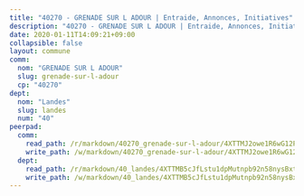 ```yaml
---
title: "40270 - GRENADE SUR L ADOUR | Entraide, Annonces, Initiatives"
description: "40270 - GRENADE SUR L ADOUR | Entraide, Annonces, Initiatives"
date: 2020-01-11T14:09:21+09:00
collapsible: false
layout: commune
comm:
  nom: "GRENADE SUR L ADOUR"
  slug: grenade-sur-l-adour
  cp: "40270"
dept:
  nom: "Landes"
  slug: landes
  num: "40"
peerpad:
  comm:
    read_path: /r/markdown/40270_grenade-sur-l-adour/4XTTMJ2owe1R6wG12P2cmyvynucMh7CsMWjT9jzoS6x7rXFRE
    write_path: /w/markdown/40270_grenade-sur-l-adour/4XTTMJ2owe1R6wG12P2cmyvynucMh7CsMWjT9jzoS6x7rXFRE-K3TgUYauYsMvP9XvNLmRNqPZYVhsw7wDCBAoFdjqdmWYcoSnk9C91Lj9Y6ViHE6Xsp4jXAmLGG8hHrjDfyBLVBXJ221k6148HS6ePSXPEdS4x9UD4fbCFXWDkuVA2PxJ79zE5ynL
  dept:
    read_path: /r/markdown/40_landes/4XTTMB5cJfLstu1dpMutnpb92n58nysBxt2LvNHp8iFa2he7h
    write_path: /w/markdown/40_landes/4XTTMB5cJfLstu1dpMutnpb92n58nysBxt2LvNHp8iFa2he7h-K3TgUvrqNj5GqBsxRXbDQxXTucun7uHSVZWT5C8CgQNaESTTE4cfR63JCubPGiKkKruc9dwpRJsb8aWPbJoGCdC5JVr33cPSqpb1rkjpoPrBPEdrj3zMya2yHWSYgr5GG1nyDstK
---
```


